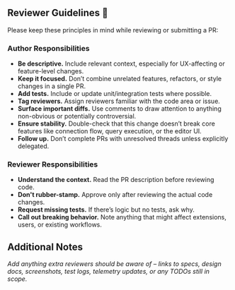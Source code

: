## Reviewer Guidelines 🧠

Please keep these principles in mind while reviewing or submitting a PR:

### Author Responsibilities
- **Be descriptive.** Include relevant context, especially for UX-affecting or feature-level changes.
- **Keep it focused.** Don’t combine unrelated features, refactors, or style changes in a single PR.
- **Add tests.** Include or update unit/integration tests where possible.
- **Tag reviewers.** Assign reviewers familiar with the code area or issue.
- **Surface important diffs.** Use comments to draw attention to anything non-obvious or potentially controversial.
- **Ensure stability.** Double-check that this change doesn’t break core features like connection flow, query execution, or the editor UI.
- **Follow up.** Don’t complete PRs with unresolved threads unless explicitly delegated.

### Reviewer Responsibilities
- **Understand the context.** Read the PR description before reviewing code.
- **Don't rubber-stamp.** Approve only after reviewing the actual code changes.
- **Request missing tests.** If there’s logic but no tests, ask why.
- **Call out breaking behavior.** Note anything that might affect extensions, users, or existing workflows.

## Additional Notes

*Add anything extra reviewers should be aware of – links to specs, design docs, screenshots, test logs, telemetry updates, or any TODOs still in scope.*